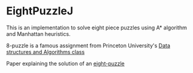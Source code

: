 # EightPuzzleJ

This is an implementation to solve eight piece puzzles using A* algorithm and Manhattan heuristics.

8-puzzle is a famous assignment from Princeton University's [Data structures and Algorithms class](https://www.cs.princeton.edu/courses/archive/spr08/cos226/assignments/8puzzle.html)

Paper explaining the solution of an [eight-puzzle]( http://citeseerx.ist.psu.edu/viewdoc/download?doi=10.1.1.40.9889&rep=rep1&type=pdf)